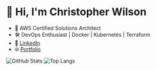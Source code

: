 # 👋 Hi, I'm Christopher Wilson

- 🌟 AWS Certified Solutions Architect
- 🛠️ DevOps Enthusiast | Docker | Kubernetes | Terraform
- 💼 [LinkedIn](https://www.linkedin.com/in/christopher-w-718594265)
- 🌐 [Portfolio](https://chrisw-beep.github.io/)

![GitHub Stats](https://github-readme-stats.vercel.app/api?username=dubzzzc&show_icons=true&theme=radical)
![Top Langs](https://github-readme-stats.vercel.app/api/top-langs/?username=dubzzzc&layout=compact)

